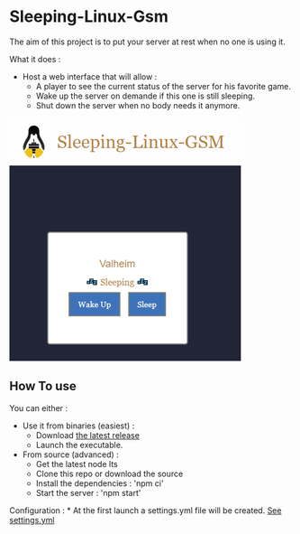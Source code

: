 # Sleeping-Linux-Gsm
The aim of this project is to put your server at rest when no one is using it.

What it does :
* Host a web interface that will allow :
    * A player to see the current status of the server for his favorite game.
    * Wake up the server on demande if this one is still sleeping.
    * Shut down the server when no body needs it anymore.

![alt text](./res/sleeping-linux-gsm.png?raw=true "Sleeping-Linux-Gsm")


## How To use

You can either :
 * Use it from binaries (easiest) :
    * Download [the latest release](https://github.com/vincss/sleeping-linux-gsm/releases)
    * Launch the executable.
 * From source (advanced) :
    * Get the latest node lts
    * Clone this repo or download the source 
    * Install the dependencies : 'npm ci'
    * Start the server : 'npm start'

Configuration :
    * At the first launch a settings.yml file will be created. [See settings.yml](./settings.yml) 
